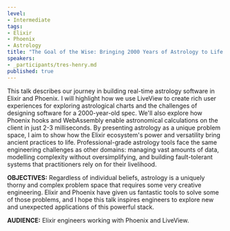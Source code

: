 ```yaml
---
level:
- Intermediate
tags:
- Elixir
- Phoenix
- Astrology
title: "The Goal of the Wise: Bringing 2000 Years of Astrology to Life with Elixir and Phoenix"
speakers:
- _participants/tres-henry.md
published: true
---
```

This talk describes our journey in building real-time astrology software in Elixir and Phoenix. I will highlight how we use LiveView to create rich user experiences for exploring astrological charts and the challenges of designing software for a 2000-year-old spec. We'll also explore how Phoenix hooks and WebAssembly enable astronomical calculations on the client in just 2-3 milliseconds. By presenting astrology as a unique problem space, I aim to show how the Elixir ecosystem's power and versatility bring ancient practices to life. Professional-grade astrology tools face the same engineering challenges as other domains: managing vast amounts of data, modelling complexity without oversimplifying, and building fault-tolerant systems that practitioners rely on for their livelihood.

**OBJECTIVES:**
Regardless of individual beliefs, astrology is a uniquely thorny and complex problem space that requires some very creative engineering. Elixir and Phoenix have given us fantastic tools to solve some of those problems, and I hope this talk inspires engineers to explore new and unexpected applications of this powerful stack.

**AUDIENCE:**
Elixir engineers working with Phoenix and LiveView.
